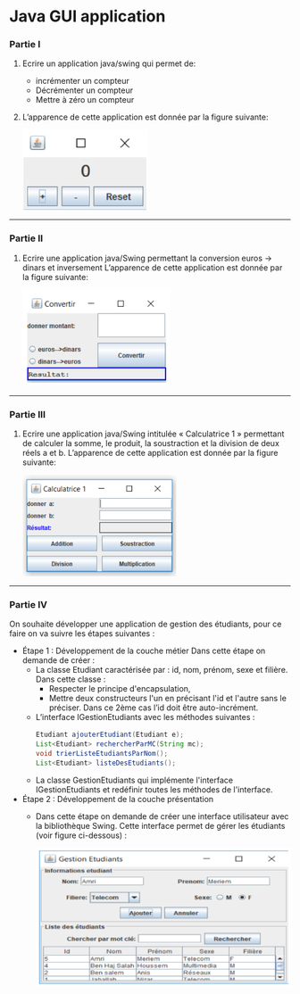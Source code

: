 # Java GUI application

### Partie I

1. Ecrire un application java/swing qui permet de:
    * incrémenter un compteur
    * Décrémenter un compteur
    * Mettre à zéro un compteur
2. L’apparence de cette application est donnée par la figure suivante:

    ![java_gui1](images/partie1.png)

---

### Partie II

1. Ecrire une application java/Swing permettant la conversion euros → dinars et inversement L’apparence de cette application est donnée par la figure suivante:

    ![java_gui2](images/partie2.png)

---

### Partie III

1. Ecrire une application java/Swing intitulée « Calculatrice 1 » permettant de calculer la somme, le produit, la soustraction et la division de deux réels a et b. L’apparence de cette application est donnée par la figure suivante:

    ![java_gui3](images/partie3.png)

---

### Partie IV

On souhaite développer une application de gestion des étudiants, pour ce faire on va suivre les étapes suivantes :
* Étape 1 : Développement de la couche métier Dans cette étape on demande de créer :
    * La classe Etudiant caractérisée par : id, nom, prénom, sexe et filière. Dans cette classe :
        * Respecter le principe d'encapsulation,
        * Mettre deux constructeurs l'un en précisant l'id et l'autre sans le préciser. Dans ce 2ème cas l’id doit être auto-incrément.
    * L’interface IGestionEtudiants avec les méthodes suivantes :
        ```java
        Etudiant ajouterEtudiant(Etudiant e);
        List<Etudiant> rechercherParMC(String mc);
        void trierListeEtudiantsParNom();
        List<Etudiant> listeDesEtudiants();
        ```
    * La classe GestionEtudiants qui implémente l'interface IGestionEtudiants et redéfinir toutes les méthodes de l'interface.
* Étape 2 : Développement de la couche présentation
    * Dans cette étape on demande de créer une interface utilisateur avec la bibliothèque Swing. Cette interface permet de gérer les étudiants (voir figure ci-dessous) :

        ![java_gui4](images/partie4.png)